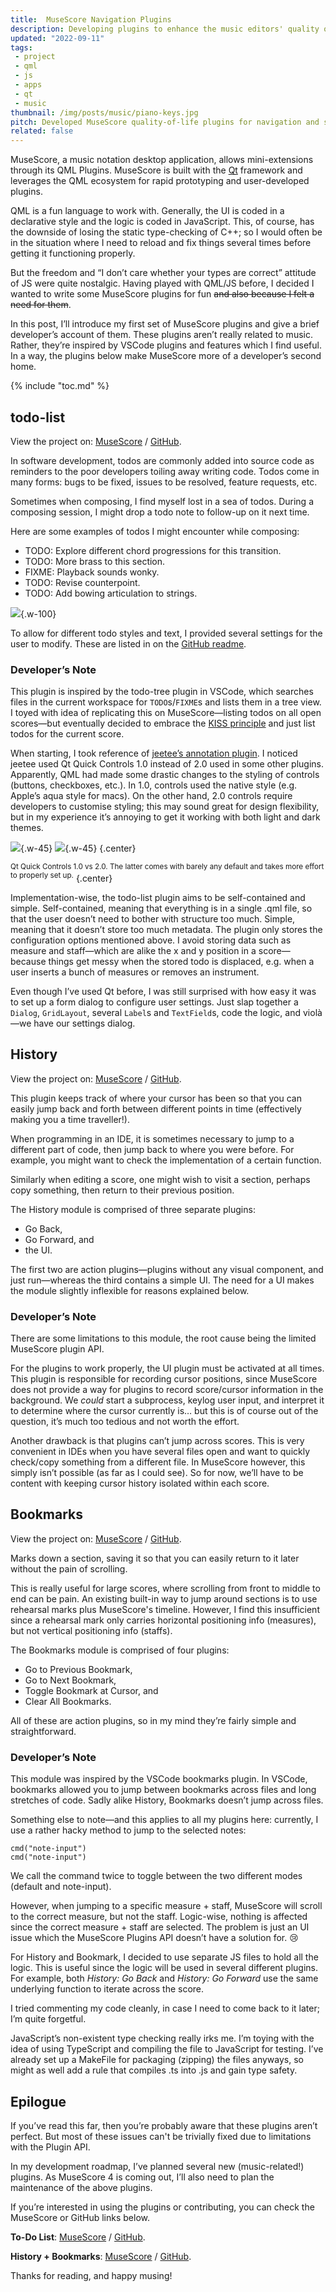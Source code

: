 ```yaml
---
title:  MuseScore Navigation Plugins
description: Developing plugins to enhance the music editors' quality of life.
updated: "2022-09-11"
tags:
 - project
 - qml
 - js
 - apps
 - qt
 - music
thumbnail: /img/posts/music/piano-keys.jpg
pitch: Developed MuseScore quality-of-life plugins for navigation and score editing using QML/JS.
related: false
---
```


MuseScore, a music notation desktop application, allows mini-extensions through its QML Plugins. MuseScore is built with the [Qt](https://en.wikipedia.org/wiki/Qt_(software)) framework and leverages the QML ecosystem for rapid prototyping and user-developed plugins.

QML is a fun language to work with. Generally, the UI is coded in a declarative style and the logic is coded in JavaScript. This, of course, has the downside of losing the static type-checking of C++; so I would often be in the situation where I need to reload and fix things several times before getting it functioning properly.

But the freedom and “I don’t care whether your types are correct” attitude of JS were quite nostalgic. Having played with QML/JS before, I decided I wanted to write some MuseScore plugins for fun ~~and also because I felt a need for them~~.

In this post, I’ll introduce my first set of MuseScore plugins and give a brief developer’s account of them. These plugins aren’t really related to music. Rather, they’re inspired by VSCode plugins and features which I find useful. In a way, the plugins below make MuseScore more of a developer’s second home.

{% include "toc.md" %}

## todo-list

View the project on: [MuseScore](https://musescore.org/en/project/musescore-do-list) / [GitHub](https://github.com/TrebledJ/musescore-todo-list).

In software development, todos are commonly added into source code as reminders to the poor developers toiling away writing code. Todos come in many forms: bugs to be fixed, issues to be resolved, feature requests, etc.

Sometimes when composing, I find myself lost in a sea of todos. During a composing session, I might drop a todo note to follow-up on it next time.

Here are some examples of todos I might encounter while composing:

- TODO: Explore different chord progressions for this transition.
- TODO: More brass to this section.
- FIXME: Playback sounds wonky.
- TODO: Revise counterpoint.
- TODO: Add bowing articulation to strings.

![](/img/posts/music/musescore/plugin-todo-list.jpg){.w-100}

To allow for different todo styles and text, I provided several settings for the user to modify. These are listed in on the [GitHub readme](https://github.com/TrebledJ/musescore-todo-list).

### Developer’s Note

This plugin is inspired by the todo-tree plugin in VSCode, which searches files in the current workspace for `TODO`s/`FIXME`s and lists them in a tree view. I toyed with idea of replicating this on MuseScore—listing todos on all open scores—but eventually decided to embrace the [KISS principle](https://en.wikipedia.org/wiki/KISS_principle) and just list todos for the current score.

When starting, I took reference of [jeetee’s annotation plugin](https://musescore.org/en/project/annotations). I noticed jeetee used Qt Quick Controls 1.0 instead of 2.0 used in some other plugins. Apparently, QML had made some drastic changes to the styling of controls (buttons, checkboxes, etc.). In 1.0, controls used the native style (e.g. Apple’s aqua style for macs). On the other hand, 2.0 controls require developers to customise styling; this may sound great for design flexibility, but in my experience it’s annoying to get it working with both light and dark themes.

![](/img/posts/music/musescore/plugin-qtquick1.jpg){.w-45}
![](/img/posts/music/musescore/plugin-qtquick2.jpg){.w-45}
{.center}

<sup>Qt Quick Controls 1.0 vs 2.0. The latter comes with barely any default and takes more effort to properly set up.</sup>
{.center}

Implementation-wise, the todo-list plugin aims to be self-contained and simple. Self-contained, meaning that everything is in a single .qml file, so that the user doesn’t need to bother with structure too much. Simple, meaning that it doesn’t store too much metadata. The plugin only stores the configuration options mentioned above. I avoid storing data such as measure and staff—which are alike the x and y position in a score—because things get messy when the stored todo is displaced, e.g. when a user inserts a bunch of measures or removes an instrument.

Even though I’ve used Qt before, I was still surprised with how easy it was to set up a form dialog to configure user settings. Just slap together a `Dialog`, `GridLayout`, several `Label`s and `TextField`s, code the logic, and violà—we have our settings dialog.

## History

View the project on: [MuseScore](https://musescore.org/en/project/musescore-navigation) / [GitHub](https://github.com/TrebledJ/musescore-navigation).

This plugin keeps track of where your cursor has been so that you can easily jump back and forth between different points in time (effectively making you a time traveller!).

When programming in an IDE, it is sometimes necessary to jump to a different part of code, then jump back to where you were before. For example, you might want to check the implementation of a certain function.

Similarly when editing a score, one might wish to visit a section, perhaps copy something, then return to their previous position.

The History module is comprised of three separate plugins:

- Go Back,
- Go Forward, and
- the UI.

The first two are action plugins—plugins without any visual component, and just run—whereas the third contains a simple UI. The need for a UI makes the module slightly inflexible for reasons explained below.

### Developer’s Note

There are some limitations to this module, the root cause being the limited MuseScore plugin API.

For the plugins to work properly, the UI plugin must be activated at all times. This plugin is responsible for recording cursor positions, since MuseScore does not provide a way for plugins to record score/cursor information in the background. We *could* start a subprocess, keylog user input, and interpret it to determine where the cursor currently is… but this is of course out of the question, it’s much too tedious and not worth the effort.

Another drawback is that plugins can’t jump across scores. This is very convenient in IDEs when you have several files open and want to quickly check/copy something from a different file. In MuseScore however, this simply isn’t possible (as far as I could see). So for now, we’ll have to be content with keeping cursor history isolated within each score.

## Bookmarks

View the project on: [MuseScore](https://musescore.org/en/project/musescore-navigation) / [GitHub](https://github.com/TrebledJ/musescore-navigation).

Marks down a section, saving it so that you can easily return to it later without the pain of scrolling.

This is really useful for large scores, where scrolling from front to middle to end can be pain. An existing built-in way to jump around sections is to use rehearsal marks plus MuseScore's timeline. However, I find this insufficient since a rehearsal mark only carries horizontal positioning info (measures), but not vertical positioning info (staffs).

The Bookmarks module is comprised of four plugins:

- Go to Previous Bookmark,
- Go to Next Bookmark,
- Toggle Bookmark at Cursor, and
- Clear All Bookmarks.

All of these are action plugins, so in my mind they’re fairly simple and straightforward.

### Developer’s Note

This module was inspired by the VSCode bookmarks plugin. In VSCode, bookmarks allowed you to jump between bookmarks across files and long stretches of code. Sadly alike History, Bookmarks doesn’t jump across files.

Something else to note—and this applies to all my plugins here: currently, I use a rather hacky method to jump to the selected notes:

```
cmd("note-input")
cmd("note-input")
```

We call the command twice to toggle between the two different modes (default and note-input).

However, when jumping to a specific measure + staff, MuseScore will scroll to the correct measure, but not the staff. Logic-wise, nothing is affected since the correct measure + staff are selected. The problem is just an UI issue which the MuseScore Plugins API doesn’t have a solution for. 😢

For History and Bookmark, I decided to use separate JS files to hold all the logic. This is useful since the logic will be used in several different plugins. For example, both *History: Go Back* and *History: Go Forward* use the same underlying function to iterate across the score.

I tried commenting my code cleanly, in case I need to come back to it later; I’m quite forgetful.

JavaScript’s non-existent type checking really irks me. I’m toying with the idea of using TypeScript and compiling the file to JavaScript for testing. I’ve already set up a MakeFile for packaging (zipping) the files anyways, so might as well add a rule that compiles .ts into .js and gain type safety.

## Epilogue

If you’ve read this far, then you’re probably aware that these plugins aren’t perfect. But most of these issues can't be trivially fixed due to limitations with the Plugin API.

In my development roadmap, I’ve planned several new (music-related!) plugins. As MuseScore 4 is coming out, I’ll also need to plan the maintenance of the above plugins.

If you’re interested in using the plugins or contributing, you can check the MuseScore or GitHub links below.

**To-Do List**: [MuseScore](https://musescore.org/en/project/musescore-do-list) / [GitHub](https://github.com/TrebledJ/musescore-todo-list).

**History + Bookmarks**: [MuseScore](https://musescore.org/en/project/musescore-navigation) / [GitHub](https://github.com/TrebledJ/musescore-navigation).


Thanks for reading, and happy musing!